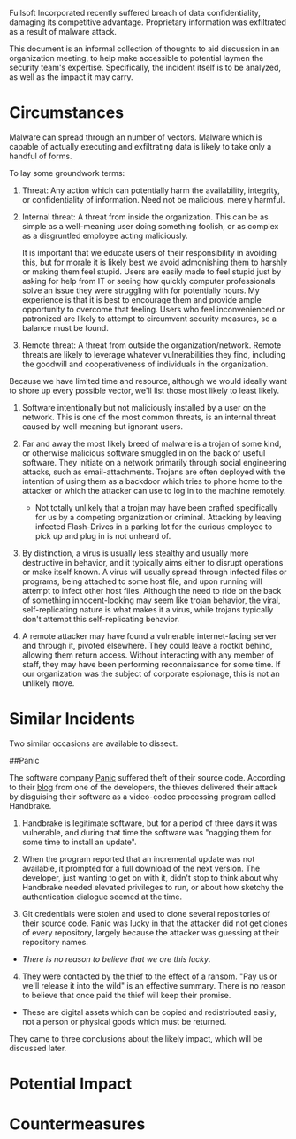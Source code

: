 Fullsoft Incorporated recently suffered breach of data confidentiality,
damaging its competitive advantage. Proprietary information was
exfiltrated as a result of malware attack.

This document is an informal collection of thoughts to aid discussion in
an organization meeting, to help make accessible to potential laymen the
security team's expertise. Specifically, the incident itself is to be
analyzed, as well as the impact it may carry.

Circumstances
=============
Malware can spread through an number of vectors. Malware which is
capable of actually executing and exfiltrating data is likely to take
only a handful of forms.

To lay some groundwork terms:
1. Threat: Any action which can potentially harm the availability,
   integrity, or confidentiality of information. Need not be malicious,
merely harmful.

2. Internal threat: A threat from inside the organization. This can be
   as simple as a well-meaning user doing something foolish, or as
complex as a disgruntled employee acting maliciously.

   It is important that we educate users of their responsibility in
avoiding this, but for morale it is likely best we avoid admonishing
them to harshly or making them feel stupid. Users are easily made to
feel stupid just by asking for help from IT or seeing how quickly
computer professionals solve an issue they were struggling with for
potentially hours. My experience is that it is best to encourage them
and provide ample opportunity to overcome that feeling. Users who feel
inconvenienced or patronized are likely to attempt to circumvent
security measures, so a balance must be found.

3. Remote threat: A threat from outside the organization/network. Remote
   threats are likely to leverage whatever vulnerabilities they find,
including the goodwill and cooperativeness of individuals in the
organization.

Because we have limited time and resource, although we would ideally
want to shore up every possible vector, we'll list those most likely to
least likely.

1. Software intentionally but not maliciously installed by a user on the
   network. This is one of the most common threats, is an internal
threat caused by well-meaning but ignorant users.

 1. Far and away the most likely breed of malware is a trojan of some
    kind, or otherwise malicious software smuggled in on the back of
useful software. They initiate on a network primarily through social
engineering attacks, such as email-attachments. Trojans are often
deployed with the intention of using them as a backdoor which tries to
phone home to the attacker or which the attacker can use to log in to
the machine remotely.  

	- Not totally unlikely that a trojan may have been crafted
	  specifically for us by a competing organization or criminal.
Attacking by leaving infected Flash-Drives in a parking lot for the
curious employee to pick up and plug in is not unheard of.

 2. By distinction, a virus is usually less stealthy and usually more destructive in behavior, and it typically aims either to disrupt
operations or make itself known. A virus will usually spread through
infected files or programs, being attached to some host file, and upon
running will attempt to infect other host files. Although the need to
ride on the back of something innocent-looking may seem like trojan
behavior, the viral, self-replicating nature is what makes it a
virus, while trojans typically don't attempt this self-replicating
behavior.

2. A remote attacker may have found a vulnerable internet-facing server
   and through it, pivoted elsewhere. They could leave a rootkit behind,
allowing them return access. Without interacting with any member of
staff, they may have been performing reconnaissance for some time. If
our organization was the subject of corporate espionage, this is not an
unlikely move.

Similar Incidents
=================
Two similar occasions are available to dissect.

##Panic 

The software company [Panic](https://panic.com) suffered theft of their
source code.  According to their
[blog](https://panic.com/blog/stolen-source-code/) from one of the
developers, the thieves delivered their attack by disguising their
software as a video-codec processing program called Handbrake.

1. Handbrake is legitimate software, but for a period of three days it
   was vulnerable, and during that time the software was "nagging them
for some time to install an update".

2. When the program reported that an incremental update was not
   available, it prompted for a full download of the next version. The
developer, just wanting to get on with it, didn't stop to think about
why Handbrake needed elevated privileges to run, or about how sketchy
the authentication dialogue seemed at the time.

3. Git credentials were stolen and used to clone several repositories of
   their source code. Panic was lucky in that the attacker did not get
clones of every repository, largely because the attacker was guessing at
their repository names.

 - _There is no reason to believe that we are this lucky_.

4. They were contacted by the thief to the effect of a ransom. "Pay us
   or we'll release it into the wild" is an effective summary. There is
no reason to believe that once paid the thief will keep their promise.

 - These are digital assets which can be copied and redistributed
   easily, not a person or physical goods which must be returned.

They came to three conclusions about the likely impact, which will be
discussed later.

Potential Impact
================

Countermeasures
===============
